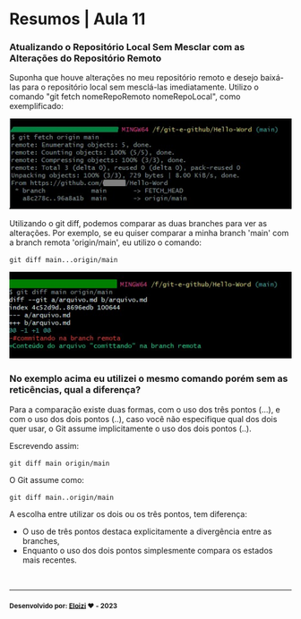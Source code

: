 # Resumos | Aula 11

### Atualizando o Repositório Local Sem Mesclar com as Alterações do Repositório Remoto


Suponha que houve alterações no meu repositório remoto e desejo baixá-las para o repositório local sem mesclá-las imediatamente. Utilizo o comando "git fetch nomeRepoRemoto nomeRepoLocal", como exemplificado:

![baixando informações do repo remoto para o repo local](/img/baixar-repo-remoto-repo-local.jpg)


Utilizando o git diff, podemos comparar as duas branches para ver as alterações. Por exemplo, se eu quiser comparar a minha branch 'main' com a branch remota 'origin/main', eu utilizo o comando:

```
git diff main...origin/main
```

![exemplo da utilização do comando git diff](/img/git-diff.jpg)

### No exemplo acima eu utilizei o mesmo comando porém sem as reticências, qual a diferença?

Para a comparação existe duas formas, com o uso dos três pontos (...), e com o uso dos dois pontos (..), caso você não especifique qual dos dois quer usar, o Git assume implicitamente o uso dos dois pontos (..).

Escrevendo assim:

```
git diff main origin/main
```

O Git assume como:

```
git diff main..origin/main
```

A escolha entre utilizar os dois ou os três pontos, tem diferença:
- O uso de três pontos destaca explicitamente a divergência entre as branches, 
- Enquanto o uso dos dois pontos simplesmente compara os estados mais recentes.

<br>

---

<sub><b>Desenvolvido por: [Eloizi](https://github.com/Eloizi/gitHub-DIO) ❤️ - 2023</b></sub></a>




